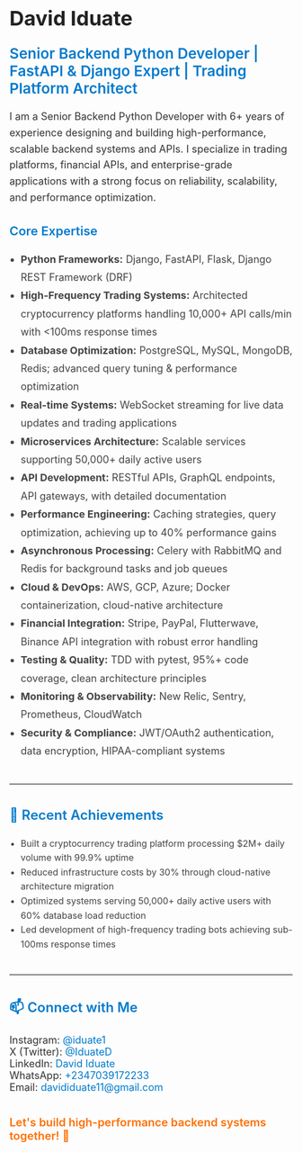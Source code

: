 <h1 style="font-size: 36px; font-weight: 700; color: #222;">David Iduate</h1>
<h2 style="font-size: 26px; color: #007acc; font-weight: 600; margin-top: 0;">
Senior Backend Python Developer | FastAPI & Django Expert | Trading Platform Architect
</h2>

<p style="font-size: 18px; line-height: 1.6; color: #333; max-width: 700px;">
I am a Senior Backend Python Developer with 6+ years of experience designing and building high-performance, scalable backend systems and APIs. I specialize in trading platforms, financial APIs, and enterprise-grade applications with a strong focus on reliability, scalability, and performance optimization.
</p>

<h3 style="font-size: 22px; color: #007acc; font-weight: 600;">Core Expertise</h3>
<ul style="font-size: 18px; line-height: 1.8; color: #444; max-width: 700px; padding-left: 20px;">
  <li><strong>Python Frameworks:</strong> Django, FastAPI, Flask, Django REST Framework (DRF)</li>
  <li><strong>High-Frequency Trading Systems:</strong> Architected cryptocurrency platforms handling 10,000+ API calls/min with <100ms response times</li>
  <li><strong>Database Optimization:</strong> PostgreSQL, MySQL, MongoDB, Redis; advanced query tuning & performance optimization</li>
  <li><strong>Real-time Systems:</strong> WebSocket streaming for live data updates and trading applications</li>
  <li><strong>Microservices Architecture:</strong> Scalable services supporting 50,000+ daily active users</li>
  <li><strong>API Development:</strong> RESTful APIs, GraphQL endpoints, API gateways, with detailed documentation</li>
  <li><strong>Performance Engineering:</strong> Caching strategies, query optimization, achieving up to 40% performance gains</li>
  <li><strong>Asynchronous Processing:</strong> Celery with RabbitMQ and Redis for background tasks and job queues</li>
  <li><strong>Cloud & DevOps:</strong> AWS, GCP, Azure; Docker containerization, cloud-native architecture</li>
  <li><strong>Financial Integration:</strong> Stripe, PayPal, Flutterwave, Binance API integration with robust error handling</li>
  <li><strong>Testing & Quality:</strong> TDD with pytest, 95%+ code coverage, clean architecture principles</li>
  <li><strong>Monitoring & Observability:</strong> New Relic, Sentry, Prometheus, CloudWatch</li>
  <li><strong>Security & Compliance:</strong> JWT/OAuth2 authentication, data encryption, HIPAA-compliant systems</li>
</ul>

<hr style="margin: 40px 0; border: none; border-top: 1px solid #ddd;"/>

<h3 style="font-size: 24px; color: #007acc; font-weight: 600;">🚀 Recent Achievements</h3>
<ul style="font-size: 16px; line-height: 1.6; color: #444; max-width: 700px; padding-left: 20px;">
  <li>Built a cryptocurrency trading platform processing $2M+ daily volume with 99.9% uptime</li>
  <li>Reduced infrastructure costs by 30% through cloud-native architecture migration</li>
  <li>Optimized systems serving 50,000+ daily active users with 60% database load reduction</li>
  <li>Led development of high-frequency trading bots achieving sub-100ms response times</li>
</ul>

<hr style="margin: 40px 0; border: none; border-top: 1px solid #ddd;"/>

<h3 style="font-size: 24px; color: #007acc; font-weight: 600;">📫 Connect with Me</h3>
<p style="font-size: 18px; color: #333; max-width: 700px;">
Instagram: <a href="https://www.instagram.com/iduate1" target="_blank" style="color: #007acc; text-decoration: none;">@iduate1</a><br/>
X (Twitter): <a href="https://x.com/IduateD" target="_blank" style="color: #007acc; text-decoration: none;">@IduateD</a><br/>
LinkedIn: <a href="https://www.linkedin.com/in/david-iduate" target="_blank" style="color: #007acc; text-decoration: none;">David Iduate</a><br/>
WhatsApp: <a href="https://wa.me/2347039172233" target="_blank" style="color: #007acc; text-decoration: none;">+2347039172233</a><br/>
Email: <a href="mailto:davididuate11@gmail.com" style="color: #007acc; text-decoration: none;">davididuate11@gmail.com</a>
</p>

<p style="font-size: 20px; font-weight: 600; color: #ff6f00; margin-top: 40px;">
Let's build high-performance backend systems together! 🚀
</p>
